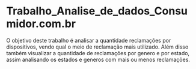 # Trabalho_Analise_de_dados_Consumidor.com.br
O objetivo deste trabalho é analisar a quantidade reclamações por dispositivos, vendo qual o meio de reclamação mais utilizado.  Além disso também visualizar a quantidade de reclamações por genero e por estado, assim analisando os estados e generos com mais ou menos reclamações.
